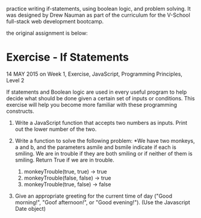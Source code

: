 practice writing if-statements, using boolean logic, and problem solving.
It was designed by Drew Nauman as part of the curriculum for the V-School full-stack web development bootcamp.


the original assignment is below:

# Exercise - If Statements
14 MAY 2015 on Week 1, Exercise, JavaScript, Programming Principles, Level 2

If statements and Boolean logic are used in every useful program to help decide what should be done given a certain set of inputs or conditions. This exercise will help you become more familiar with these programming constructs.

1. Write a JavaScript function that accepts two numbers as inputs. Print out the lower number of the two.

2. Write a function to solve the following problem:
  *We have two monkeys, a and b, and the parameters asmile and bsmile indicate if each is smiling. We are in trouble if they are both smiling or if neither of them is smiling. Return True if we are in trouble.
    1. monkeyTrouble(true, true) → true  
    2. monkeyTrouble(false, false) → true  
    3. monkeyTrouble(true, false) → false  
3. Give an appropriate greeting for the current time of day ("Good morning!", "Goof afternoon!", or "Good evening!"). (Use the Javascript Date object)
